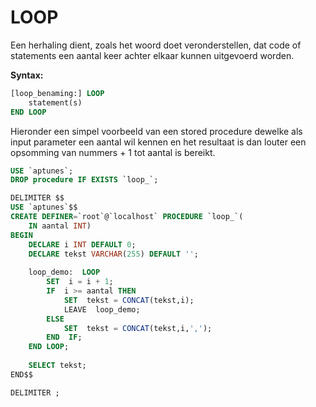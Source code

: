 # LOOP

Een herhaling dient, zoals het woord doet veronderstellen, dat code of statements een aantal keer achter elkaar kunnen uitgevoerd worden.

 **Syntax:**

```sql
[loop_benaming:] LOOP
    statement(s)
END LOOP
```

Hieronder een simpel voorbeeld van een stored procedure dewelke als input parameter een aantal wil kennen en het resultaat is dan louter een opsomming van nummers + 1 tot aantal is bereikt.

```sql
USE `aptunes`;
DROP procedure IF EXISTS `loop_`;

DELIMITER $$
USE `aptunes`$$
CREATE DEFINER=`root`@`localhost` PROCEDURE `loop_`(
	IN aantal INT)
BEGIN
	DECLARE i INT DEFAULT 0;
    DECLARE tekst VARCHAR(255) DEFAULT '';
        
    loop_demo:  LOOP
		SET  i = i + 1;
        IF  i >= aantal THEN
			SET  tekst = CONCAT(tekst,i);
            LEAVE  loop_demo;
		ELSE
			SET  tekst = CONCAT(tekst,i,',');
        END  IF;
    END LOOP;
    
    SELECT tekst; 
END$$

DELIMITER ;
```



